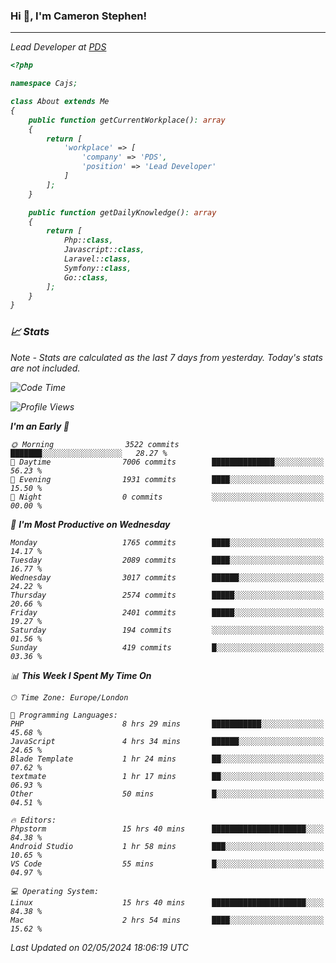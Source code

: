 ### Hi 👋, I'm Cameron Stephen!
<hr>
<p><em>Lead Developer at <a href="https://prindatasolutions.co.uk">PDS</a></p>


```php
<?php

namespace Cajs;

class About extends Me
{
    public function getCurrentWorkplace(): array
    {
        return [
            'workplace' => [
                'company' => 'PDS',
                'position' => 'Lead Developer'
            ]
        ];
    }

    public function getDailyKnowledge(): array
    {
        return [
            Php::class,
            Javascript::class,
            Laravel::class,
            Symfony::class,
            Go::class,
        ];
    }
}
```

### 📈 Stats
<p><em>Note - Stats are calculated as the last 7 days from yesterday. Today's stats are not included.</em></p>


<!--START_SECTION:waka-->
![Code Time](http://img.shields.io/badge/Code%20Time-3%2C799%20hrs%2016%20mins-blue)

![Profile Views](http://img.shields.io/badge/Profile%20Views-0-blue)

**I'm an Early 🐤** 

```text
🌞 Morning                3522 commits        ███████░░░░░░░░░░░░░░░░░░   28.27 % 
🌆 Daytime                7006 commits        ██████████████░░░░░░░░░░░   56.23 % 
🌃 Evening                1931 commits        ████░░░░░░░░░░░░░░░░░░░░░   15.50 % 
🌙 Night                  0 commits           ░░░░░░░░░░░░░░░░░░░░░░░░░   00.00 % 
```
📅 **I'm Most Productive on Wednesday** 

```text
Monday                   1765 commits        ████░░░░░░░░░░░░░░░░░░░░░   14.17 % 
Tuesday                  2089 commits        ████░░░░░░░░░░░░░░░░░░░░░   16.77 % 
Wednesday                3017 commits        ██████░░░░░░░░░░░░░░░░░░░   24.22 % 
Thursday                 2574 commits        █████░░░░░░░░░░░░░░░░░░░░   20.66 % 
Friday                   2401 commits        █████░░░░░░░░░░░░░░░░░░░░   19.27 % 
Saturday                 194 commits         ░░░░░░░░░░░░░░░░░░░░░░░░░   01.56 % 
Sunday                   419 commits         █░░░░░░░░░░░░░░░░░░░░░░░░   03.36 % 
```


📊 **This Week I Spent My Time On** 

```text
🕑︎ Time Zone: Europe/London

💬 Programming Languages: 
PHP                      8 hrs 29 mins       ███████████░░░░░░░░░░░░░░   45.68 % 
JavaScript               4 hrs 34 mins       ██████░░░░░░░░░░░░░░░░░░░   24.65 % 
Blade Template           1 hr 24 mins        ██░░░░░░░░░░░░░░░░░░░░░░░   07.62 % 
textmate                 1 hr 17 mins        ██░░░░░░░░░░░░░░░░░░░░░░░   06.93 % 
Other                    50 mins             █░░░░░░░░░░░░░░░░░░░░░░░░   04.51 % 

🔥 Editors: 
Phpstorm                 15 hrs 40 mins      █████████████████████░░░░   84.38 % 
Android Studio           1 hr 58 mins        ███░░░░░░░░░░░░░░░░░░░░░░   10.65 % 
VS Code                  55 mins             █░░░░░░░░░░░░░░░░░░░░░░░░   04.97 % 

💻 Operating System: 
Linux                    15 hrs 40 mins      █████████████████████░░░░   84.38 % 
Mac                      2 hrs 54 mins       ████░░░░░░░░░░░░░░░░░░░░░   15.62 % 
```


 Last Updated on 02/05/2024 18:06:19 UTC
<!--END_SECTION:waka-->
